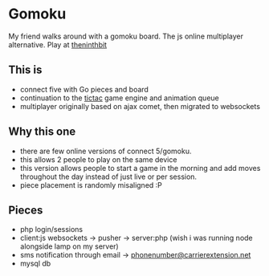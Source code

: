 # Gomoku
My friend walks around with a gomoku board. The js online multiplayer  alternative. Play at [theninthbit](http://theninthbit.us/gomoku)

## This is
 - connect five with Go pieces and board
 - continuation to the [tictac](https://github.com/safetyscissors/tic-tac) game engine and animation queue
 - multiplayer originally based on ajax comet, then migrated to websockets 

## Why this one
 - there are few online versions of connect 5/gomoku.
 - this allows 2 people to play on the same device
 - this version allows people to start a game in the morning and add moves throughout the day instead of just live or per session.
 - piece placement is randomly misaligned :P

## Pieces
 - php login/sessions
 - client:js websockets -> pusher -> server:php (wish i was running node alongside lamp on my server)
 - sms notification through email -> phonenumber@carrierextension.net
 - mysql db
